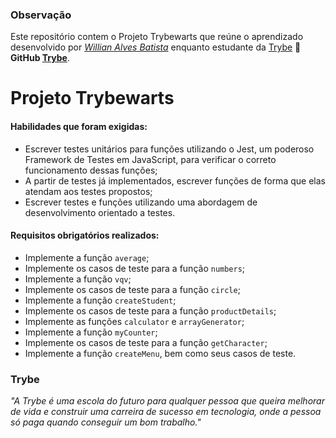### Observação

Este repositório contem o Projeto Trybewarts que reúne o aprendizado desenvolvido por _[Willian Alves Batista](https://www.linkedin.com/in/willian-alves-batista-60aa6a180/)_ enquanto estudante da [Trybe](https://www.betrybe.com/) :rocket:
**GitHub [Trybe](https://github.com/tryber)**.

# Projeto Trybewarts

#### Habilidades que foram exigidas:

  - Escrever testes unitários para funções utilizando o Jest, um poderoso Framework de Testes em JavaScript, para verificar o correto funcionamento dessas funções;
  - A partir de testes já implementados, escrever funções de forma que elas atendam aos testes propostos;
  - Escrever testes e funções utilizando uma abordagem de desenvolvimento orientado a testes.

#### Requisitos obrigatórios realizados:

  - Implemente a função `average`;
  - Implemente os casos de teste para a função `numbers`;
  - Implemente a função `vqv`;
  - Implemente os casos de teste para a função `circle`;
  - Implemente a função `createStudent`;
  - Implemente os casos de teste para a função `productDetails`;
  - Implemente as funções `calculator` e `arrayGenerator`;
  - Implemente a função `myCounter`;
  - Implemente os casos de teste para a função `getCharacter`;
  - Implemente a função `createMenu`, bem como seus casos de teste.
 
 ### Trybe

_"A Trybe é uma escola do futuro para qualquer pessoa que queira melhorar de vida e construir uma carreira de sucesso em tecnologia, onde a pessoa só paga quando conseguir um bom trabalho."_
